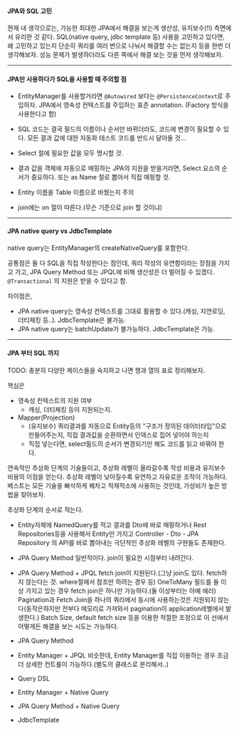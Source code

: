 
#### JPA와 SQL 고민

현재 내 생각으로는, 가능한 최대한 JPA에서 해결을 보는게 생산성, 유지보수(!!) 측면에서 유리한 것 같다. 
SQL(native query, jdbc template 등) 사용을 고민하고 있다면, 왜 고민하고 있는지 단순히 쿼리를 여러 번으로 나눠서 해결할 수는 없는지 등을 한번 더 생각해보자.
성능 문제가 발생하더라도 다른 쪽에서 해결 보는 것을 먼저 생각해보자.

---
#### JPA만 사용하다가 SQL을 사용할 때 주의할 점

- EntityManager를 사용할거라면 `@Autowired` 보다는 `@PersistenceContext`로 주입하자. JPA에서 영속성 컨텍스트를 주입하는 표준 annotation.  (Factory 방식을 사용한다고 함)

- SQL 코드는 결국 필드의 이름이나 순서만 바뀌더라도, 코드에 변경이 필요할 수 있다. 모든 결과 값에 대한 자동화 테스트 코드를 반드시 달아둘 것...

- Select 절에 필요한 값을 모두 명시할 것.
- 결과 값을 객체에 자동으로 매핑하는 JPA의 지원을 받을거라면, Select 요소의 순서가 중요하다. 또는 as Name 절로 뽑아서 직접 매핑할 것.

- Entity 이름을 Table 이름으로 바꿨는지 주의
- join에는 on 절이 따른다.(무슨 기준으로 join 할 것이냐)


---

#### JPA native query vs JdbcTemplate
native query는 EntityManager의 createNativeQuery를 포함한다.

공통점은 둘 다 SQL을 직접 작성한다는 점인데, 쿼리 작성의 유연함이라는 장점을 가지고 가고, 
JPA Query Method 또는 JPQL에 비해 생산성은 더 떨어질 수 있겠다. 
`@Transactional` 의 지원은 받을 수 있다고 함.

차이점은,
- JPA native query는 영속성 컨텍스트를 그대로 활용할 수 있다.(캐싱, 지연로딩, 더티체킹 등..). JdbcTemplate은 불가능.
- JPA native query는 batchUpdate가 불가능하다. JdbcTemplate은 가능.


---

#### JPA 부터 SQL 까지

TODO: 충분히 다양한 케이스들을 숙지하고 나면 행과 열의 표로 정리해보자.


핵심은
- 영속성 컨텍스트의 지원 여부
	- 캐싱, 더티체킹 등이 지원되는지.
- Mapper(Projection)
	- (유지보수) 쿼리결과를 자동으로 Entity등의 "구조가 정의된 데이터타입"으로 만들어주는지, 직접 결과값을 순환하면서 인덱스로 집어 넣어야 하는지
	- 직접 넣는다면, select필드의 순서가 변경되기만 해도 코드를 읽고 바꿔야 한다.

연속적인 추상화 단계의 기술들이고,
추상화 레벨이 올라갈수록 작성 비용과 유지보수 비용의 이점을 얻는다.
추상화 레벨이 낮아질수록 유연하고 자유로운 조작이 가능하다. 
베스트는 모든 기술을 빠삭하게 꿰차고 적재적소에 사용하는 것인데, 가성비가 높은 방법을 찾아보자.


추상화 단계의 순서로 적는다.

- Entity자체에 NamedQuery를 적고 결과를 Dto에 바로 매핑하거나 Rest Repositories등을 사용해서 Entity만 가지고 Controller - Dto - JPA Repository 의 API를 바로 뽑아내는 극단적인 추상화 레벨의 구현들도 존재한다.

- JPA Query Method
일반적이다. join이 필요한 시점부터 내려간다.


- JPA Query Method + JPQL
fetch join이 지원된다.(그냥 join도 있다. fetch하지 않는다는 것. where절에서 참조만 하려는 경우 등)
OneToMany 필드를 둘 이상 가지고 있는 경우 fetch join은 하나만 가능하다.(둘 이상부터는 아예 에러)
Pagination과 Fetch Join을 하나의 쿼리에서 동시에 사용하는것은 지원되지 않는다(동작은하지만 전부다 메모리로 가져와서 pagination이 application레벨에서 발생한다.)
Batch Size, default fetch size 등을 이용한 적절한 조정으로 이 선에서 어떻게든 해결을 보는 시도는 가능하다.


- JPA Query Method 
- Entity Manager + JPQL
비슷한데, Entity Manager를 직접 이용하는 경우 조금 더 상세한 컨트롤이 가능하다.(별도의 클래스로 분리해서..) 


- Query DSL

- Entity Manager + Native Query
- JPA Query Method + Native Query

- JdbcTemplate




